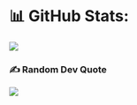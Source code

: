 # 📊 GitHub Stats:
![](https://github-readme-stats.vercel.app/api/top-langs/?username=lokchin&theme=dark&hide_border=true&include_all_commits=false&count_private=true&layout=compact&langs_count=10)

### ✍️ Random Dev Quote
![](https://quotes-github-readme.vercel.app/api?type=horizontal&theme=dark)

<!-- Proudly created with GPRM ( https://gprm.itsvg.in ) -->
